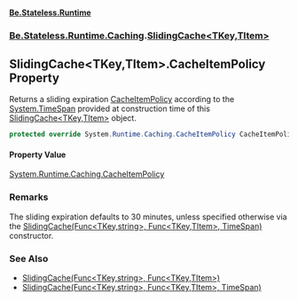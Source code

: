 #### [Be.Stateless.Runtime](README.md 'README')
### [Be.Stateless.Runtime.Caching](Be.Stateless.Runtime.Caching.md 'Be.Stateless.Runtime.Caching').[SlidingCache&lt;TKey,TItem&gt;](SlidingCache_TKey,TItem_.md 'Be.Stateless.Runtime.Caching.SlidingCache<TKey,TItem>')

## SlidingCache<TKey,TItem>.CacheItemPolicy Property

Returns a sliding expiration [CacheItemPolicy](SlidingCache_TKey,TItem_.CacheItemPolicy.md 'Be.Stateless.Runtime.Caching.SlidingCache<TKey,TItem>.CacheItemPolicy') according to the [System.TimeSpan](https://docs.microsoft.com/en-us/dotnet/api/System.TimeSpan 'System.TimeSpan') provided at
construction time of this [SlidingCache&lt;TKey,TItem&gt;](SlidingCache_TKey,TItem_.md 'Be.Stateless.Runtime.Caching.SlidingCache<TKey,TItem>') object.

```csharp
protected override System.Runtime.Caching.CacheItemPolicy CacheItemPolicy { get; }
```

#### Property Value
[System.Runtime.Caching.CacheItemPolicy](https://docs.microsoft.com/en-us/dotnet/api/System.Runtime.Caching.CacheItemPolicy 'System.Runtime.Caching.CacheItemPolicy')

### Remarks
The sliding expiration defaults to 30 minutes, unless specified otherwise via the [SlidingCache(Func&lt;TKey,string&gt;, Func&lt;TKey,TItem&gt;, TimeSpan)](SlidingCache_TKey,TItem_.SlidingCache(Func_TKey,string_,Func_TKey,TItem_,TimeSpan).md 'Be.Stateless.Runtime.Caching.SlidingCache<TKey,TItem>.SlidingCache(System.Func<TKey,string>, System.Func<TKey,TItem>, System.TimeSpan)') constructor.

### See Also
- [SlidingCache(Func&lt;TKey,string&gt;, Func&lt;TKey,TItem&gt;)](SlidingCache_TKey,TItem_.SlidingCache(Func_TKey,string_,Func_TKey,TItem_).md 'Be.Stateless.Runtime.Caching.SlidingCache<TKey,TItem>.SlidingCache(System.Func<TKey,string>, System.Func<TKey,TItem>)')
- [SlidingCache(Func&lt;TKey,string&gt;, Func&lt;TKey,TItem&gt;, TimeSpan)](SlidingCache_TKey,TItem_.SlidingCache(Func_TKey,string_,Func_TKey,TItem_,TimeSpan).md 'Be.Stateless.Runtime.Caching.SlidingCache<TKey,TItem>.SlidingCache(System.Func<TKey,string>, System.Func<TKey,TItem>, System.TimeSpan)')